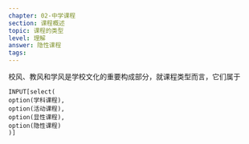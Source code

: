 ```yaml
---
chapter: 02-中学课程
section: 课程概述
topic: 课程的类型
level: 理解
answer: 隐性课程
tags:
---
```


校风、教风和学风是学校文化的重要构成部分，就课程类型而言，它们属于

```meta-bind
INPUT[select(
option(学科课程),
option(活动课程),
option(显性课程),
option(隐性课程)
)]
```